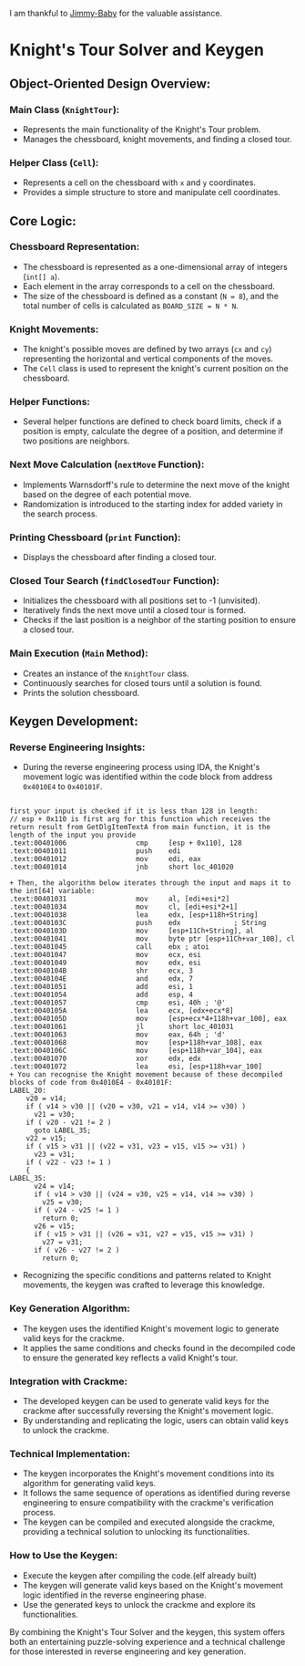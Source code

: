 I am thankful to [Jimmy-Baby](https://github.com/Jimmy-Baby) for the valuable assistance.

# Knight's Tour Solver and Keygen

## Object-Oriented Design Overview:

### Main Class (`KnightTour`):
- Represents the main functionality of the Knight's Tour problem.
- Manages the chessboard, knight movements, and finding a closed tour.

### Helper Class (`Cell`):
- Represents a cell on the chessboard with `x` and `y` coordinates.
- Provides a simple structure to store and manipulate cell coordinates.

## Core Logic:

### Chessboard Representation:
- The chessboard is represented as a one-dimensional array of integers (`int[] a`).
- Each element in the array corresponds to a cell on the chessboard.
- The size of the chessboard is defined as a constant (`N = 8`), and the total number of cells is calculated as `BOARD_SIZE = N * N`.

### Knight Movements:
- The knight's possible moves are defined by two arrays (`cx` and `cy`) representing the horizontal and vertical components of the moves.
- The `Cell` class is used to represent the knight's current position on the chessboard.

### Helper Functions:
- Several helper functions are defined to check board limits, check if a position is empty, calculate the degree of a position, and determine if two positions are neighbors.

### Next Move Calculation (`nextMove` Function):
- Implements Warnsdorff's rule to determine the next move of the knight based on the degree of each potential move.
- Randomization is introduced to the starting index for added variety in the search process.

### Printing Chessboard (`print` Function):
- Displays the chessboard after finding a closed tour.

### Closed Tour Search (`findClosedTour` Function):
- Initializes the chessboard with all positions set to -1 (unvisited).
- Iteratively finds the next move until a closed tour is formed.
- Checks if the last position is a neighbor of the starting position to ensure a closed tour.

### Main Execution (`Main` Method):
- Creates an instance of the `KnightTour` class.
- Continuously searches for closed tours until a solution is found.
- Prints the solution chessboard.

## Keygen Development:

### Reverse Engineering Insights:
- During the reverse engineering process using IDA, the Knight's movement logic was identified within the code block from address `0x4010E4` to `0x40101F`.
```

first your input is checked if it is less than 128 in length:
// esp + 0x110 is first arg for this function which receives the return result from GetDlgItemTextA from main function, it is the length of the input you provide
.text:00401006                 cmp     [esp + 0x110], 128 
.text:00401011                 push    edi
.text:00401012                 mov     edi, eax
.text:00401014                 jnb     short loc_401020
 
+ Then, the algorithm below iterates through the input and maps it to the int[64] variable:
.text:00401031                 mov     al, [edi+esi*2]
.text:00401034                 mov     cl, [edi+esi*2+1]
.text:00401038                 lea     edx, [esp+118h+String]
.text:0040103C                 push    edx             ; String
.text:0040103D                 mov     [esp+11Ch+String], al
.text:00401041                 mov     byte ptr [esp+11Ch+var_10B], cl
.text:00401045                 call    ebx ; atoi
.text:00401047                 mov     ecx, esi
.text:00401049                 mov     edx, esi
.text:0040104B                 shr     ecx, 3
.text:0040104E                 and     edx, 7
.text:00401051                 add     esi, 1
.text:00401054                 add     esp, 4
.text:00401057                 cmp     esi, 40h ; '@'
.text:0040105A                 lea     ecx, [edx+ecx*8]
.text:0040105D                 mov     [esp+ecx*4+118h+var_100], eax
.text:00401061                 jl      short loc_401031
.text:00401063                 mov     eax, 64h ; 'd'
.text:00401068                 mov     [esp+118h+var_108], eax
.text:0040106C                 mov     [esp+118h+var_104], eax
.text:00401070                 xor     edx, edx
.text:00401072                 lea     esi, [esp+118h+var_100]
+ You can recognise the Knight movement because of these decompiled blocks of code from 0x4010E4 - 0x40101F:
LABEL_20:
    v20 = v14;
    if ( v14 > v30 || (v20 = v30, v21 = v14, v14 >= v30) )
      v21 = v30;
    if ( v20 - v21 != 2 )
      goto LABEL_35;
    v22 = v15;
    if ( v15 > v31 || (v22 = v31, v23 = v15, v15 >= v31) )
      v23 = v31;
    if ( v22 - v23 != 1 )
    {
LABEL_35:
      v24 = v14;
      if ( v14 > v30 || (v24 = v30, v25 = v14, v14 >= v30) )
        v25 = v30;
      if ( v24 - v25 != 1 )
        return 0;
      v26 = v15;
      if ( v15 > v31 || (v26 = v31, v27 = v15, v15 >= v31) )
        v27 = v31;
      if ( v26 - v27 != 2 )
        return 0;
 ```

- Recognizing the specific conditions and patterns related to Knight movements, the keygen was crafted to leverage this knowledge.

### Key Generation Algorithm:
- The keygen uses the identified Knight's movement logic to generate valid keys for the crackme.
- It applies the same conditions and checks found in the decompiled code to ensure the generated key reflects a valid Knight's tour.

### Integration with Crackme:
- The developed keygen can be used to generate valid keys for the crackme after successfully reversing the Knight's movement logic.
- By understanding and replicating the logic, users can obtain valid keys to unlock the crackme.

### Technical Implementation:
- The keygen incorporates the Knight's movement conditions into its algorithm for generating valid keys.
- It follows the same sequence of operations as identified during reverse engineering to ensure compatibility with the crackme's verification process.
- The keygen can be compiled and executed alongside the crackme, providing a technical solution to unlocking its functionalities.

### How to Use the Keygen:
- Execute the keygen after compiling the code.(elf already built)
- The keygen will generate valid keys based on the Knight's movement logic identified in the reverse engineering phase.
- Use the generated keys to unlock the crackme and explore its functionalities.

By combining the Knight's Tour Solver and the keygen, this system offers both an entertaining puzzle-solving experience and a technical challenge for those interested in reverse engineering and key generation.

